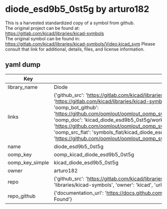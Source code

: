 # diode_esd9b5_0st5g by arturo182  
This is a harvested standardized copy of a symbol from github.  
The original project can be found at:  
https://gitlab.com/kicad/libraries/kicad-symbols  
The original symbol can be found in:
https://gitlab.com/kicad/libraries/kicad-symbols/Video.kicad_sym
Please consult that link for additional, details, files, and license information.  
## yaml dump  
| Key | Value |  
| --- | --- |  
| library_name | Diode |  
| links | {'github_src': 'https://gitlab.com/kicad/libraries/kicad-symbols/Video.kicad_sym', 'github_src_repo': 'https://gitlab.com/kicad/libraries/kicad-symbols', 'oomp_bot': 'kicad_diode_esd9b5_0st5g/working', 'oomp_bot_github': 'https://github.com/oomlout/oomlout_oomp_symbol_bot/tree/main/kicad_diode_esd9b5_0st5g/working', 'oomp_doc': 'kicad_diode_esd9b5_0st5g/working', 'oomp_doc_github': 'https://github.com/oomlout/oomlout_oomp_symbol_doc/tree/main/kicad_diode_esd9b5_0st5g/working', 'oomp_src_flat': 'symbols_flat/kicad_diode_esd9b5_0st5g/working', 'oomp_src_flat_github': 'https://github.com/oomlout/oomlout_oomp_symbol_src/tree/main/kicad_diode_esd9b5_0st5g/working'} |  
| name | diode_esd9b5_0st5g |  
| oomp_key | oomp_kicad_diode_esd9b5_0st5g |  
| oomp_key_simple | kicad_diode_esd9b5_0st5g |  
| owner | arturo182 |  
| repo | {'github_src': 'https://gitlab.com/kicad/libraries/kicad-symbols/Video.kicad_sym', 'name': 'libraries/kicad-symbols', 'owner': 'kicad', 'url': 'https://gitlab.com/kicad/libraries/kicad-symbols'} |  
| repo_github | {'documentation_url': 'https://docs.github.com/rest/repos/repos#get-a-repository', 'message': 'Not Found'} |  

